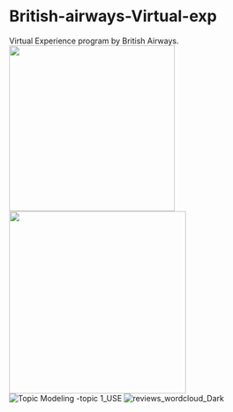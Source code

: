 # British-airways-Virtual-exp
Virtual Experience program by British Airways.
<img src="https://user-images.githubusercontent.com/79035539/212810250-b8e9ab45-59a3-4374-b403-ca8f13371854.png" width=300 height=300>
<img src="https://user-images.githubusercontent.com/79035539/212810252-a23a7646-103f-4513-9f3b-e34a7f30a9d6.png" width=320 height=330>
![Topic Modeling -topic 1_USE](https://user-images.githubusercontent.com/79035539/212810363-9ea8d75a-8498-49a8-a08c-ff726b80546f.png)
![reviews_wordcloud_Dark](https://user-images.githubusercontent.com/79035539/212810400-bed0398a-f56e-4f6d-8776-591e01e586c2.png)
